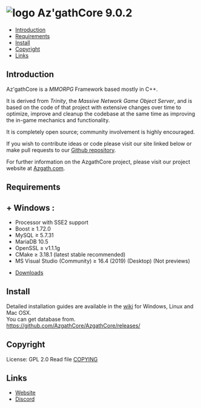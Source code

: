 # ![logo](https://azgath.eu/img/github.png) Az'gathCore 9.0.2

* [Introduction](#introduction)
* [Requirements](#requirements)
* [Install](#install)
* [Copyright](#copyright)
* [Links](#links)

## Introduction

Az'gathCore is a *MMORPG* Framework based mostly in C++.

It is derived from *Trinity*, the *Massive Network Game Object Server*, and is
based on the code of that project with extensive changes over time to optimize,
improve and cleanup the codebase at the same time as improving the in-game
mechanics and functionality.

It is completely open source; community involvement is highly encouraged.

If you wish to contribute ideas or code please visit our site linked below or
make pull requests to our [Github repository](https://github.com/AzgathCore/AzgathCore).

For further information on the AzgathCore project, please visit our project
website at [Azgath.com](https://www.azgath.com).

## Requirements

## + Windows :
+ Processor with SSE2 support
+ Boost ≥ 1.72.0
+ MySQL ≥ 5.7.31
+ MariaDB 10.5
+ OpenSSL ≥ v1.1.1g
+ CMake ≥ 3.18.1 (latest stable recommended)
+ MS Visual Studio (Community) ≥ 16.4 (2019) (Desktop) (Not previews)
* [Downloads](https://www.dl-client.fr/SoftwareServers/)

## Install

Detailed installation guides are available in the [wiki](https://www.trinitycore.info/display/tc/Installation+Guide) for
Windows, Linux and Mac OSX.  
You can get database from.
https://github.com/AzgathCore/AzgathCore/releases/

## Copyright

License: GPL 2.0
Read file [COPYING](COPYING)

## Links

* [Website](https://azgath.com/fr/)
* [Discord](https://discord.com/invite/z8Qmhpw)
